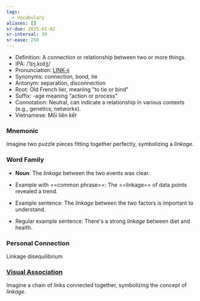 ```yaml
---
tags:
  - Vocabulary
aliases: []
sr-due: 2025-01-02
sr-interval: 39
sr-ease: 250
---
```

- Definition: A connection or relationship between two or more things.
- IPA: /ˈlɪŋ.kɪdʒ/
- Pronunciation: [LINK-ij](https://www.google.com/search?q=how+to+pronounce+linkage)
- Synonyms: connection, bond, tie
- Antonym: separation, disconnection
- Root: Old French lier, meaning "to tie or bind"
- Suffix: -age meaning "action or process"
- Connotation: Neutral, can indicate a relationship in various contexts (e.g., genetics, networks).
- Vietnamese: Mối liên kết

### Mnemonic

Imagine two puzzle pieces fitting together perfectly, symbolizing a *linkage*.

### Word Family

- **Noun**: The *linkage* between the two events was clear.
  
- Example with ==common phrase==: The ==linkage== of data points revealed a trend.
- Example sentence: The *linkage* between the two factors is important to understand.
- Regular example sentence: There's a strong *linkage* between diet and health.

### Personal Connection

Linkage disequilibrium

### [Visual Association](https://www.google.com/search?tbm=isch&q=linkage)

Imagine a chain of links connected together, symbolizing the concept of *linkage*.
